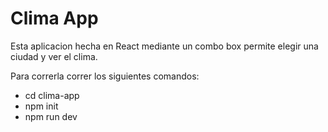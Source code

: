 # Clima App

Esta aplicacion hecha en React mediante un combo box permite elegir una ciudad y ver el clima.

Para correrla correr los siguientes comandos:
- cd clima-app
- npm init
- npm run dev
  
